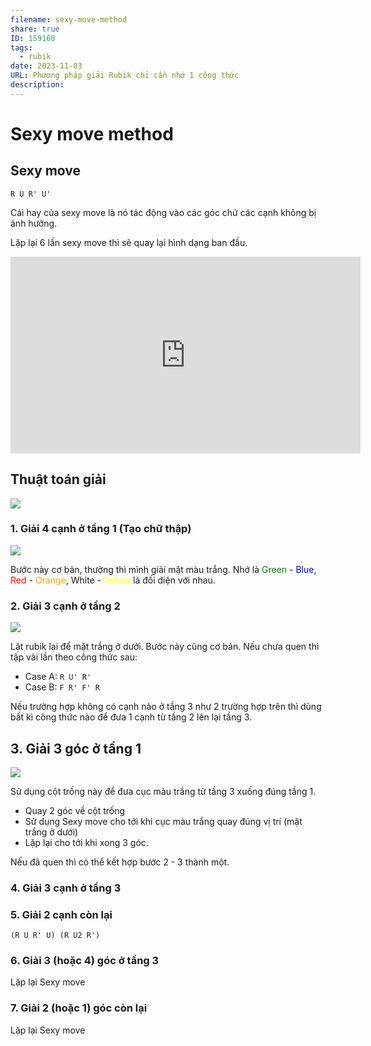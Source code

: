 ```yaml
---
filename: sexy-move-method
share: true
ID: 159160
tags:
  - rubik
date: 2023-11-03
URL: Phương pháp giải Rubik chỉ cần nhớ 1 công thức
description: 
---
```


# Sexy move method

## Sexy move

`R U R' U'`

Cái hay của sexy move là nó tác động vào các góc chứ các cạnh không bị ảnh hưởng. 

Lặp lại 6 lần sexy move thì sẽ quay lại hình dạng ban đầu.

<iframe width="560" height="315" src="https://www.youtube.com/embed/cKs7wdo1OhY?si=HzW7Va4gGcj3SlhM&amp;start=52" title="YouTube video player" frameborder="0" allow="accelerometer; autoplay; clipboard-write; encrypted-media; gyroscope; picture-in-picture; web-share" allowfullscreen></iframe>

## Thuật toán giải

![](https://i.imgur.com/yqHsYzk.png)


### 1. Giải 4 cạnh ở tầng 1 (Tạo chữ thập)
![](https://i.imgur.com/UsM7y6D.png)

Bước này cơ bản, thường thì mình giải mặt màu trắng. Nhớ là <font color="green">Green</font> - <font color="blue">Blue</font>, <font color="red">Red</font> - <font color="orange">Orange</font>, White - <font color="yellow">Yellow</font> là đối diện với nhau.

### 2. Giải 3 cạnh ở tầng 2
![](https://i.imgur.com/wgFeBXT.png)

Lật rubik lại để mặt trắng ở dưới. Bước này cũng cơ bản. Nếu chưa quen thì tập vài lần theo công thức sau:

- Case A: `R U' R'`
- Case B: `F R' F' R`

Nếu trường hợp không có cạnh nào ở tầng 3 như 2 trường hợp trên thì dùng bất kì công thức nào để đưa 1 cạnh từ tầng 2 lên lại tầng 3.
## 3. Giải 3 góc ở tầng 1
![](https://i.imgur.com/bnP2CgX.png)

Sử dụng cột trống này để đưa cục màu trắng từ tầng 3 xuống đúng tầng 1.

- Quay 2 góc về cột trống
- Sử dụng Sexy move cho tới khi cục màu trắng quay đúng vị trí (mặt trắng ở dưới)
- Lặp lại cho tới khi xong 3 góc.

Nếu đã quen thì có thể kết hợp bước 2 - 3 thành một.

### 4. Giải 3 cạnh ở tầng 3


### 5. Giải 2 cạnh còn lại
`(R U R' U) (R U2 R')`

### 6. Giải 3 (hoặc 4) góc ở tầng 3
Lặp lại Sexy move
### 7. Giải 2 (hoặc 1) góc còn lại
Lặp lại Sexy move
